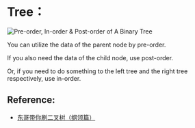 # Tree：

![Pre-order, In-order & Post-order of A Binary Tree](https://labuladong.github.io/algo/images/%e4%ba%8c%e5%8f%89%e6%a0%91%e6%94%b6%e5%ae%98/2.jpeg)

You can utilize the data of the parent node by pre-order.

If you also need the data of the child node, use post-order.

Or, if you need to do something to the left tree and the right tree respectively, use in-order.

## Reference:

* [东哥带你刷二叉树（纲领篇）](https://labuladong.github.io/algo/di-ling-zh-bfe1b/dong-ge-da-334dd/)
